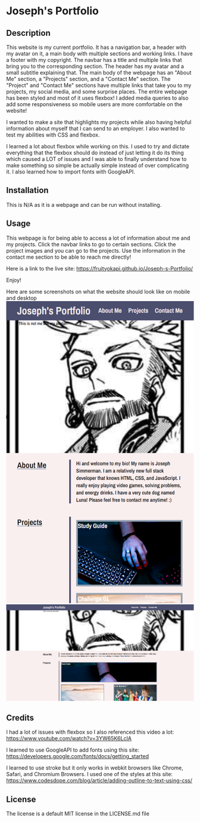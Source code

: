 # Joseph's Portfolio

## Description
This website is my current portfolio. It has a navigation bar, a header with my avatar on it, a main body with multiple sections and working links. I have a footer with my copyright. The navbar has a title and multiple links that bring you to the corresponding section. The header has my avatar and a small subtitle explaining that. The main body of the webpage has an "About Me" section, a "Projects" section, and a "Contact Me" section. The "Project" and "Contact Me" sections have multiple links that take you to my projects, my social media, and some surprise places. The entire webpage has been styled and most of it uses flexbox! I added media queries to also add some responsiveness so mobile users are more comfortable on the website!

I wanted to make a site that highlights my projects while also having helpful information about myself that I can send to an employer. I also wanted to test my abilities with CSS and flexbox. 

I learned a lot about flexbox while working on this. I used to try and dictate everything that the flexbox should do instead of just letting it do its thing which caused a LOT of issues and I was able to finally understand how to make something so simple be actually simple instead of over complicating it. I also learned how to import fonts with GoogleAPI.

## Installation
This is N/A as it is a webpage and can be run without installing.

## Usage
This webpage is for being able to access a lot of information about me and my projects. Click the navbar links to go to certain sections. Click the project images and you can go to the projects. Use the information in the contact me section to be able to reach me directly!

Here is a link to the live site: https://fruityokapi.github.io/Joseph-s-Portfolio/

Enjoy!

Here are some screenshots on what the website should look like on mobile and desktop
![portfolio demo](assets/images/readme1.png)
![portfolio demo](assets/images/readme2.png)

## Credits
I had a lot of issues with flexbox so I also referenced this video a lot: https://www.youtube.com/watch?v=3YW65K6LcIA

I learned to use GoogleAPI to add fonts using this site: https://developers.google.com/fonts/docs/getting_started

I learned to use stroke but it only works in webkit browsers like Chrome, Safari, and Chromium Browsers. I used one of the styles at this site: https://www.codesdope.com/blog/article/adding-outline-to-text-using-css/

## License
The license is a default MIT license in the LICENSE.md file